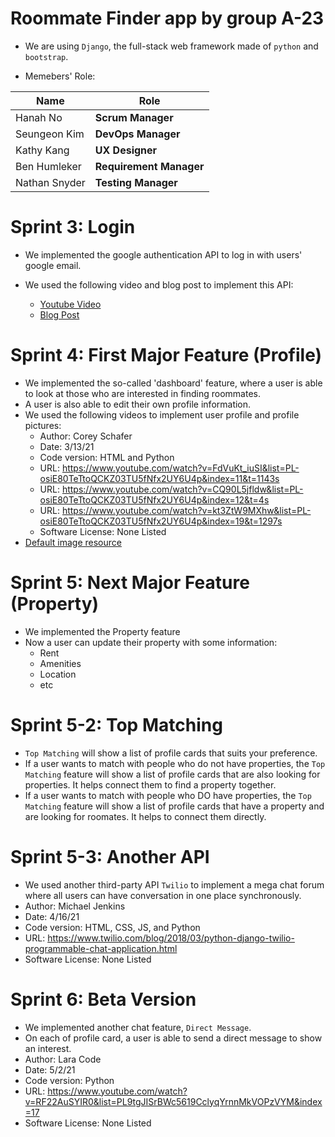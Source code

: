 # Roommate Finder app by group A-23

* We are using `Django`, the full-stack web framework made of `python` and `bootstrap`.

* Memebers' Role:
  
| Name          | Role                    |
| ------------- | ----------------------- |
| Hanah No      | **Scrum Manager**       |
| Seungeon Kim  | **DevOps Manager**      |
| Kathy Kang    | **UX Designer**         |
| Ben Humleker  | **Requirement Manager** |
| Nathan Snyder | **Testing Manager**     |



# Sprint 3: Login

*   We implemented the google authentication API to log in with users' google email. 

*   We used the following video and blog post to implement this API:
    *   [Youtube Video](https://www.youtube.com/watch?v=NG48CLLsb1A)
    *   [Blog Post](https://whizzoe.medium.com/in-5-mins-set-up-google-login-to-sign-up-users-on-django-e71d5c38f5d5)



# Sprint 4: First Major Feature (Profile)
  * We implemented the so-called 'dashboard' feature, where a user is able to look at those who are interested in finding roommates.
  * A user is also able to edit their own profile information. 
  * We used the following videos to implement user profile and profile pictures:
    * Author: Corey Schafer
    * Date: 3/13/21
    * Code version: HTML and Python
    * URL: https://www.youtube.com/watch?v=FdVuKt_iuSI&list=PL-osiE80TeTtoQCKZ03TU5fNfx2UY6U4p&index=11&t=1143s
    * URL: https://www.youtube.com/watch?v=CQ90L5jfldw&list=PL-osiE80TeTtoQCKZ03TU5fNfx2UY6U4p&index=12&t=4s
    * URL: https://www.youtube.com/watch?v=kt3ZtW9MXhw&list=PL-osiE80TeTtoQCKZ03TU5fNfx2UY6U4p&index=19&t=1297s
    * Software License: None Listed
  * [Default image resource](https://www.google.com/url?sa=i&url=https%3A%2F%2Ficon-library.com%2Ficon%2Fdefault-user-icon-26.html&psig=AOvVaw1B1qFKdKGh7zHRZTXUBjle&ust=1616142636270000&source=images&cd=vfe&ved=0CAIQjRxqFwoTCJCLvNS2ue8CFQAAAAAdAAAAABAD)

# Sprint 5: Next Major Feature (Property)
  * We implemented the Property feature
  * Now a user can update their property with some information:
    * Rent
    * Amenities
    * Location
    * etc
  
# Sprint 5-2: Top Matching
  * `Top Matching` will show a list of profile cards that suits your preference.
  * If a user wants to match with people who do not have properties, the `Top Matching` feature will show a list of profile cards that are also looking for properties. It helps connect them to find a property together. 
  * If a user wants to match with people who DO have properties, the `Top Matching` feature will show a list of profile cards that have a property and are looking for roomates. It helps to connect them directly.

# Sprint 5-3: Another API
  * We used another third-party API `Twilio` to implement a mega chat forum where all users can have conversation in one place synchronously. 
  * Author: Michael Jenkins
  * Date: 4/16/21
  * Code version: HTML, CSS, JS, and Python
  * URL: https://www.twilio.com/blog/2018/03/python-django-twilio-programmable-chat-application.html
  * Software License: None Listed


# Sprint 6: Beta Version
  * We implemented another chat feature, `Direct Message`. 
  * On each of profile card, a user is able to send a direct message to show an interest. 
  * Author: Lara Code
  * Date: 5/2/21
  * Code version: Python
  * URL: https://www.youtube.com/watch?v=RF22AuSYIR0&list=PL9tgJISrBWc5619CclyqYrnnMkVOPzVYM&index=17
  * Software License: None Listed


